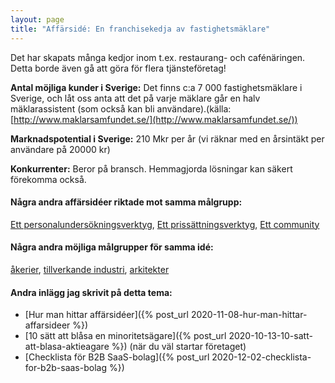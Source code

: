 ```yaml
---
layout: page
title: "Affärsidé: En franchisekedja av fastighetsmäklare"
---
```

Det har skapats många kedjor inom t.ex. restaurang- och cafénäringen. Detta borde även gå att göra för flera tjänsteföretag!

**Antal möjliga kunder i Sverige:** Det finns c:a 7 000 fastighetsmäklare i Sverige, och låt oss anta att det på varje mäklare går en halv mäklarassistent (som också kan bli användare).(källa: [http://www.maklarsamfundet.se/](http://www.maklarsamfundet.se/))

**Marknadspotential i Sverige:** 210 Mkr per år (vi räknar med en årsintäkt per användare på 20000 kr)

**Konkurrenter:** Beror på bransch. Hemmagjorda lösningar kan säkert förekomma också.

#### Några andra affärsidéer riktade mot samma målgrupp:
[Ett personalundersökningsverktyg](/affarsideer/ett-personalundersokningsverktyg-for-fastighetsmaklare/), [Ett prissättningsverktyg](/affarsideer/ett-prissattningsverktyg-for-fastighetsmaklare/), [Ett community](/affarsideer/ett-community-for-fastighetsmaklare/)


#### Några andra möjliga målgrupper för samma idé:
[åkerier](/affarsideer/en-franchisekedja-av-akerier/), [tillverkande industri](/affarsideer/en-franchisekedja-av-tillverkande-industri/), [arkitekter](/affarsideer/en-franchisekedja-av-arkitekter/)

#### Andra inlägg jag skrivit på detta tema:
- [Hur man hittar affärsidéer]({% post_url 2020-11-08-hur-man-hittar-affarsideer %})
- [10 sätt att blåsa en minoritetsägare]({% post_url 2020-10-13-10-satt-att-blasa-aktieagare %}) (när du väl startar företaget)
- [Checklista för B2B SaaS-bolag]({% post_url 2020-12-02-checklista-for-b2b-saas-bolag %})

